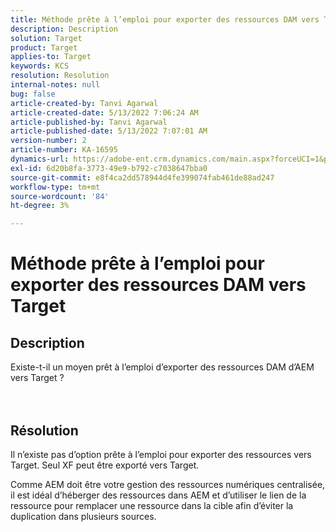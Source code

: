 ```yaml
---
title: Méthode prête à l’emploi pour exporter des ressources DAM vers Target
description: Description
solution: Target
product: Target
applies-to: Target
keywords: KCS
resolution: Resolution
internal-notes: null
bug: false
article-created-by: Tanvi Agarwal
article-created-date: 5/13/2022 7:06:24 AM
article-published-by: Tanvi Agarwal
article-published-date: 5/13/2022 7:07:01 AM
version-number: 2
article-number: KA-16595
dynamics-url: https://adobe-ent.crm.dynamics.com/main.aspx?forceUCI=1&pagetype=entityrecord&etn=knowledgearticle&id=ec7b9631-8bd2-ec11-a7b5-00224809c27a
exl-id: 6d20b8fa-3773-49e9-b792-c7038647bba0
source-git-commit: e8f4ca2dd578944d4fe399074fab461de88ad247
workflow-type: tm+mt
source-wordcount: '84'
ht-degree: 3%

---
```


# Méthode prête à l’emploi pour exporter des ressources DAM vers Target

## Description

Existe-t-il un moyen prêt à l’emploi d’exporter des ressources DAM d’AEM vers Target ?<br><br><br>

## Résolution


Il n’existe pas d’option prête à l’emploi pour exporter des ressources vers Target. Seul XF peut être exporté vers Target.



Comme AEM doit être votre gestion des ressources numériques centralisée, il est idéal d’héberger des ressources dans AEM et d’utiliser le lien de la ressource pour remplacer une ressource dans la cible afin d’éviter la duplication dans plusieurs sources.
